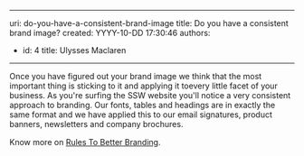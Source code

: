 

---
uri: do-you-have-a-consistent-brand-image
title: Do you have a consistent brand image?
created: YYYY-10-DD 17:30:46
authors:
  - id: 4
    title: Ulysses Maclaren
---




<span class='intro'> <p>​Once you have figured out your brand image we think that the most important thing is sticking to it and applying it to​​ every little facet of your business. As you're surfing the SSW website you'll notice a very consistent approach to branding. Our fonts, tables and headings are in exactly the same format and we have applied this to our email signatures, product banners, newsletters and company brochures.<br></p> </span>

<p>​Know more on&#160;<span style="line-height&#58;20px;"><a href="http&#58;//www.ssw.com.au/ssw/Standards/Rules/RulestoBetterBranding.aspx">Rules To Better Branding​</a>.​</span></p>​


